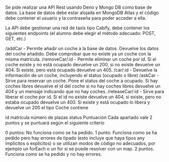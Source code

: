 Se pide realizar una API Rest usando Deno y Mongo DB como base de datos. La base de datos debe estar alojada en MongoDB Atlas y el código debe contener el usuario y la contraseña para poder acceder a ella.

La API debe gestionar una red de taxis tipo Cabify, debe contener los siguientes endpoints (el alumno debe elegir el método adecuado: POST, GET, etc.)

/addCar - Permite añadir un coche a la base de datos. Devuelve los datos del coche añadido. Debe comprobar que no existe ya un coche con la misma matrícula.
/removeCar/:id - Permite eliminar un coche por id.
Si el coche existe y no está ocupado devuelve un 200,
si no existe devuelve un 404.
Si existe, pero está ocupado devuelve un 405.
/car/:id - Devuelve la información de un coche, incluyendo el status (ocupado o libre)
/askCar - Sirve para reservar un coche. Pone el status del coche a ocupado.
Si hay coches libres devuelve el id del coche
si no hay coches libres devuelve un 404 y un mensaje indicando que no hay coches.
/releaseCar/:id - Sirve para liberar el coche por id.
Si el id no existe devuelve un 404,
si existe, pero no estaba ocupado devuelve un 400.
Si existe y está ocupado lo libera y devuelve un 200
el tipo Coche contiene

id
matrícula
número de plazas
status
Puntuación
Cada apartado vale 2 puntos y se puntuará según el siguiente criterio

0 puntos: No funciona como se ha pedido.
1 punto: Funciona como se ha pedido pero hay errores de tipado (esto incluye que haya tipos any implícitos o explícitos) o se utilizan modos de código no adecuados, por ejemplo un forEach o un for si se puede resolver con un map.
2 puntos. Funciona como se ha pedido y no hay errores.
